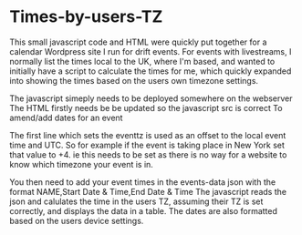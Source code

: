 # Times-by-users-TZ

This small javascript code and HTML were quickly put together for a calendar Wordpress site I run for drift events. 
For events with livestreams, I normally list the times local to the UK, where I'm based, and wanted to initially have a script to calculate the times for me, which quickly expanded into showing the times based on the users own timezone settings.

The javascript simeply needs to be deployed somewhere on the webserver
The HTML firstly needs be be updated so the javascript src is correct
To amend/add dates for an event
  
  The first line which sets the eventtz is used as an offset to the local event time and UTC. So for example if the event is taking place in New York set that value to +4.
    ie <input id="eventtz" name="eventtz" type="hidden" value="+4" />
  this needs to be set as there is no way for a website to know which timezone your event is in.
  
  You then need to add your event times in the events-data json with the format NAME,Start Date & Time,End Date & Time
    <script id="events-data" type="application/json">
    [
      { "name": "Prospec Qualifying", "stime": "2023-06-22T12:30:00Z", "etime": "2023-06-22T15:30:00Z" },
      { "name": "Pro Qualifying", "stime": "2023-06-22T20:00:00Z", "etime": "2023-06-22T23:00:00Z" },
      { "name": "Prospec Top 32", "stime": "2023-06-23T14:00:00Z", "etime": "2023-06-23T17:00:00Z" },
      { "name": "Prospec Top 16", "stime": "2023-06-23T18:30:00Z", "etime": "2023-06-23T22:00:00Z" },
      { "name": "Pro Top 32", "stime": "2023-06-24T14:00:00Z", "etime": "2023-06-24T17:00:00Z" },
      { "name": "Pro Top 16", "stime": "2023-06-24T18:30:00Z", "etime": "2023-06-24T22:00:00Z" }
    ]
    </script>
The javascript reads the json and calulates the time in the users TZ, assuming their TZ is set correctly, and displays the data in a table. The dates are also formatted based on the users device settings.
